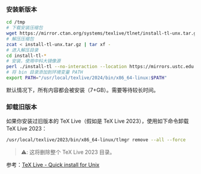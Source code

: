 ### 安装新版本

```sh
cd /tmp
# 下载安装压缩包
wget https://mirror.ctan.org/systems/texlive/tlnet/install-tl-unx.tar.gz
# 解压压缩包
zcat < install-tl-unx.tar.gz | tar xf -
# 进入解压目录
cd install-tl-*
# 安装，使用中科大镜像源
perl ./install-tl --no-interaction --location https://mirrors.ustc.edu.cn/CTAN/systems/texlive/tlnet
# 将 bin 目录添加到环境变量 PATH
export PATH="/usr/local/texlive/2024/bin/x86_64-linux:$PATH"
```

默认情况下，所有内容都会被安装（7+GB）。需要等待较长时间。

### 卸载旧版本

如果你安装过旧版本的 TeX Live（假如是 TeX Live 2023），使用如下命令卸载 TeX Live 2023：

```sh
/usr/local/texlive/2023/bin/x86_64-linux/tlmgr remove --all --force
```

> ⚠️: 这将删除整个 TeX Live 2023 目录。

参考：[TeX Live - Quick install for Unix](https://www.tug.org/texlive/quickinstall.html)